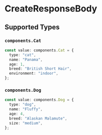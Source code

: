 # CreateResponseBody


## Supported Types

### `components.Cat`

```typescript
const value: components.Cat = {
  type: "cat",
  name: "Panama",
  age: 1,
  breed: "British Short Hair",
  environment: "indoor",
};
```

### `components.Dog`

```typescript
const value: components.Dog = {
  type: "dog",
  name: "Fluffy",
  age: 4,
  breed: "Alaskan Malamute",
  size: "medium",
};
```


